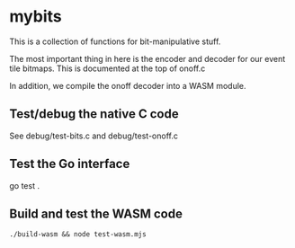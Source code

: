 # mybits

This is a collection of functions for bit-manipulative stuff.

The most important thing in here is the encoder and decoder for our event tile
bitmaps. This is documented at the top of onoff.c

In addition, we compile the onoff decoder into a WASM module.

## Test/debug the native C code

See debug/test-bits.c and debug/test-onoff.c

## Test the Go interface

go test .

## Build and test the WASM code

`./build-wasm && node test-wasm.mjs`
